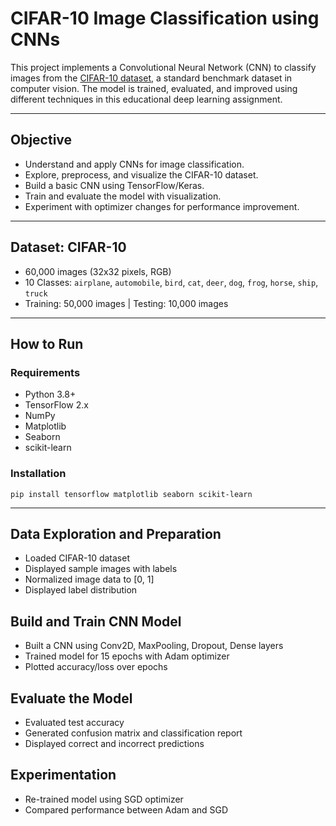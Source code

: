 # CIFAR-10 Image Classification using CNNs

This project implements a Convolutional Neural Network (CNN) to classify images from the [CIFAR-10 dataset](https://www.cs.toronto.edu/~kriz/cifar.html), a standard benchmark dataset in computer vision. The model is trained, evaluated, and improved using different techniques in this educational deep learning assignment.

---

## Objective

- Understand and apply CNNs for image classification.
- Explore, preprocess, and visualize the CIFAR-10 dataset.
- Build a basic CNN using TensorFlow/Keras.
- Train and evaluate the model with visualization.
- Experiment with optimizer changes for performance improvement.

---

## Dataset: CIFAR-10

- 60,000 images (32x32 pixels, RGB)
- 10 Classes: `airplane`, `automobile`, `bird`, `cat`, `deer`, `dog`, `frog`, `horse`, `ship`, `truck`
- Training: 50,000 images | Testing: 10,000 images

---

## How to Run

### Requirements

- Python 3.8+
- TensorFlow 2.x
- NumPy
- Matplotlib
- Seaborn
- scikit-learn

### Installation

`pip install tensorflow matplotlib seaborn scikit-learn`

---

## Data Exploration and Preparation
- Loaded CIFAR-10 dataset
- Displayed sample images with labels
- Normalized image data to [0, 1]
- Displayed label distribution

## Build and Train CNN Model
- Built a CNN using Conv2D, MaxPooling, Dropout, Dense layers
- Trained model for 15 epochs with Adam optimizer
- Plotted accuracy/loss over epochs

## Evaluate the Model
- Evaluated test accuracy
- Generated confusion matrix and classification report
- Displayed correct and incorrect predictions

## Experimentation
- Re-trained model using SGD optimizer
- Compared performance between Adam and SGD



